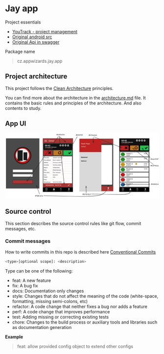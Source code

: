 # Jay app

Project essentials
- [YouTrack - project management](https://appwizards.youtrack.cloud/)
- [Original android src](https://github.com/vorwerick/JAY-System-Android?tab=readme-ov-file)
- [Original Api in swagger](https://jayserver.telwork.cz/Mobile.API/swagger/)

Package name
> cz.appwizards.jay.app

## Project architecture

This project follows the [Clean Architecture](https://blog.cleancoder.com/uncle-bob/2012/08/13/the-clean-architecture.html) principles.

You can find more about the architecture in the [architecture.md](./doc/architecture.md) file.
It contains the basic rules and principles of the architecture. And also contents to study.

## App UI

![UI design with colors](./doc/res/Jay%20UI%20Colors_exported.png)

## Source control

This section describes the source control rules like git flow, commit messages, etc.

### Commit messages
How to write commits in this repo is described here [Conventional Commits](https://www.conventionalcommits.org/en/v1.0.0/)

```bash
<type>[optional scope]: <description>
```

Type can be one of the following:
- feat: A new feature
- fix: A bug fix
- docs: Documentation only changes
- style: Changes that do not affect the meaning of the code (white-space, formatting, missing semi-colons, etc)
- refactor: A code change that neither fixes a bug nor adds a feature
- perf: A code change that improves performance
- test: Adding missing or correcting existing tests
- chore: Changes to the build process or auxiliary tools and libraries such as documentation generation

**Example**

>feat: allow provided config object to extend other configs